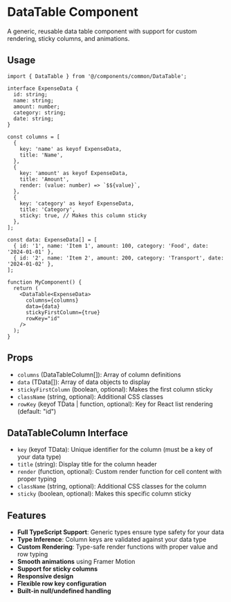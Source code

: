 # DataTable Component

A generic, reusable data table component with support for custom rendering, sticky columns, and animations.

## Usage

```tsx
import { DataTable } from '@/components/common/DataTable';

interface ExpenseData {
  id: string;
  name: string;
  amount: number;
  category: string;
  date: string;
}

const columns = [
  {
    key: 'name' as keyof ExpenseData,
    title: 'Name',
  },
  {
    key: 'amount' as keyof ExpenseData,
    title: 'Amount',
    render: (value: number) => `$${value}`,
  },
  {
    key: 'category' as keyof ExpenseData,
    title: 'Category',
    sticky: true, // Makes this column sticky
  },
];

const data: ExpenseData[] = [
  { id: '1', name: 'Item 1', amount: 100, category: 'Food', date: '2024-01-01' },
  { id: '2', name: 'Item 2', amount: 200, category: 'Transport', date: '2024-01-02' },
];

function MyComponent() {
  return (
    <DataTable<ExpenseData>
      columns={columns}
      data={data}
      stickyFirstColumn={true}
      rowKey="id"
    />
  );
}
```

## Props

- `columns` (DataTableColumn<TData>[]): Array of column definitions
- `data` (TData[]): Array of data objects to display
- `stickyFirstColumn` (boolean, optional): Makes the first column sticky
- `className` (string, optional): Additional CSS classes
- `rowKey` (keyof TData | function, optional): Key for React list rendering (default: "id")

## DataTableColumn Interface

- `key` (keyof TData): Unique identifier for the column (must be a key of your data type)
- `title` (string): Display title for the column header
- `render` (function, optional): Custom render function for cell content with proper typing
- `className` (string, optional): Additional CSS classes for the column
- `sticky` (boolean, optional): Makes this specific column sticky

## Features

- **Full TypeScript Support**: Generic types ensure type safety for your data
- **Type Inference**: Column keys are validated against your data type
- **Custom Rendering**: Type-safe render functions with proper value and row typing
- **Smooth animations** using Framer Motion
- **Support for sticky columns**
- **Responsive design**
- **Flexible row key configuration**
- **Built-in null/undefined handling** 